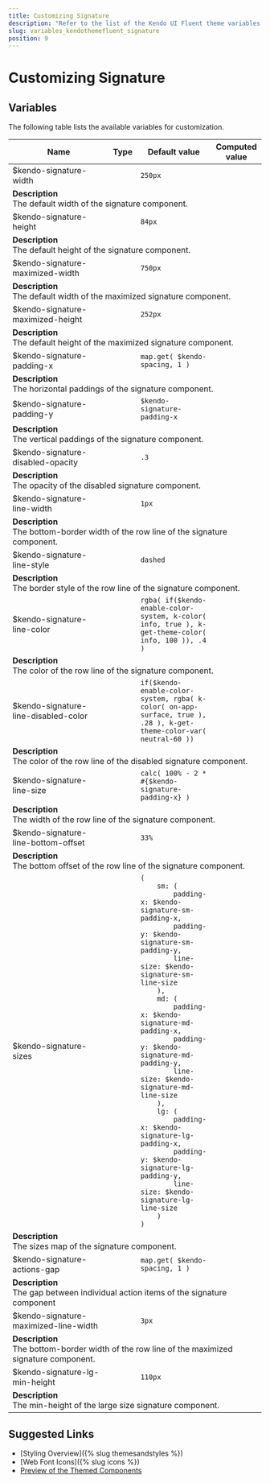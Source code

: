 ```yaml
---
title: Customizing Signature
description: "Refer to the list of the Kendo UI Fluent theme variables available for customization."
slug: variables_kendothemefluent_signature
position: 9
---
```


# Customizing Signature

## Variables

The following table lists the available variables for customization.

<table class="theme-variables">
    <colgroup>
    <col style="width: 200px; white-space:nowrap;" />
    <col />
    <col />
    <col />
</colgroup>
<thead>
    <tr>
        <th>Name</th>
        <th>Type</th>
        <th>Default value</th>
        <th>Computed value</th>
    </tr>
</thead>
<tbody>
        <tr>
    <td>$kendo-signature-width</td>
    <td></td>
    <td><code>250px</code></td>
    <td></td>
</tr>
<tr>
    <td colspan="4" class="theme-variables-description-container"><div><b>Description</b><div class="theme-variables-description">The default width of the signature component.</div></div>
    </td>
</tr>
<tr>
    <td>$kendo-signature-height</td>
    <td></td>
    <td><code>84px</code></td>
    <td></td>
</tr>
<tr>
    <td colspan="4" class="theme-variables-description-container"><div><b>Description</b><div class="theme-variables-description">The default height of the signature component.</div></div>
    </td>
</tr>
<tr>
    <td>$kendo-signature-maximized-width</td>
    <td></td>
    <td><code>750px</code></td>
    <td></td>
</tr>
<tr>
    <td colspan="4" class="theme-variables-description-container"><div><b>Description</b><div class="theme-variables-description">The default width of the maximized signature component.</div></div>
    </td>
</tr>
<tr>
    <td>$kendo-signature-maximized-height</td>
    <td></td>
    <td><code>252px</code></td>
    <td></td>
</tr>
<tr>
    <td colspan="4" class="theme-variables-description-container"><div><b>Description</b><div class="theme-variables-description">The default height of the maximized signature component.</div></div>
    </td>
</tr>
<tr>
    <td>$kendo-signature-padding-x</td>
    <td></td>
    <td><code>map.get( $kendo-spacing, 1 )</code></td>
    <td></td>
</tr>
<tr>
    <td colspan="4" class="theme-variables-description-container"><div><b>Description</b><div class="theme-variables-description">The horizontal paddings of the signature component.</div></div>
    </td>
</tr>
<tr>
    <td>$kendo-signature-padding-y</td>
    <td></td>
    <td><code>$kendo-signature-padding-x</code></td>
    <td></td>
</tr>
<tr>
    <td colspan="4" class="theme-variables-description-container"><div><b>Description</b><div class="theme-variables-description">The vertical paddings of the signature component.</div></div>
    </td>
</tr>
<tr>
    <td>$kendo-signature-disabled-opacity</td>
    <td></td>
    <td><code>.3</code></td>
    <td></td>
</tr>
<tr>
    <td colspan="4" class="theme-variables-description-container"><div><b>Description</b><div class="theme-variables-description">The opacity of the disabled signature component.</div></div>
    </td>
</tr>
<tr>
    <td>$kendo-signature-line-width</td>
    <td></td>
    <td><code>1px</code></td>
    <td></td>
</tr>
<tr>
    <td colspan="4" class="theme-variables-description-container"><div><b>Description</b><div class="theme-variables-description">The bottom-border width of the row line of the signature component.</div></div>
    </td>
</tr>
<tr>
    <td>$kendo-signature-line-style</td>
    <td></td>
    <td><code>dashed</code></td>
    <td></td>
</tr>
<tr>
    <td colspan="4" class="theme-variables-description-container"><div><b>Description</b><div class="theme-variables-description">The border style of the row line of the signature component.</div></div>
    </td>
</tr>
<tr>
    <td>$kendo-signature-line-color</td>
    <td></td>
    <td><code>rgba( if($kendo-enable-color-system, k-color( info, true ), k-get-theme-color( info, 100 )), .4 )</code></td>
    <td></td>
</tr>
<tr>
    <td colspan="4" class="theme-variables-description-container"><div><b>Description</b><div class="theme-variables-description">The color of the row line of the signature component.</div></div>
    </td>
</tr>
<tr>
    <td>$kendo-signature-line-disabled-color</td>
    <td></td>
    <td><code>if($kendo-enable-color-system, rgba( k-color( on-app-surface, true ), .28 ), k-get-theme-color-var( neutral-60 ))</code></td>
    <td></td>
</tr>
<tr>
    <td colspan="4" class="theme-variables-description-container"><div><b>Description</b><div class="theme-variables-description">The color of the row line of the disabled signature component.</div></div>
    </td>
</tr>
<tr>
    <td>$kendo-signature-line-size</td>
    <td></td>
    <td><code>calc( 100% - 2 * #{$kendo-signature-padding-x} )</code></td>
    <td></td>
</tr>
<tr>
    <td colspan="4" class="theme-variables-description-container"><div><b>Description</b><div class="theme-variables-description">The width of the row line of the signature component.</div></div>
    </td>
</tr>
<tr>
    <td>$kendo-signature-line-bottom-offset</td>
    <td></td>
    <td><code>33%</code></td>
    <td></td>
</tr>
<tr>
    <td colspan="4" class="theme-variables-description-container"><div><b>Description</b><div class="theme-variables-description">The bottom offset of the row line of the signature component.</div></div>
    </td>
</tr>
<tr>
    <td>$kendo-signature-sizes</td>
    <td></td>
    <td><code>(
    sm: (
        padding-x: $kendo-signature-sm-padding-x,
        padding-y: $kendo-signature-sm-padding-y,
        line-size: $kendo-signature-sm-line-size
    ),
    md: (
        padding-x: $kendo-signature-md-padding-x,
        padding-y: $kendo-signature-md-padding-y,
        line-size: $kendo-signature-md-line-size
    ),
    lg: (
        padding-x: $kendo-signature-lg-padding-x,
        padding-y: $kendo-signature-lg-padding-y,
        line-size: $kendo-signature-lg-line-size
    )
)</code></td>
    <td></td>
</tr>
<tr>
    <td colspan="4" class="theme-variables-description-container"><div><b>Description</b><div class="theme-variables-description">The sizes map of the signature component.</div></div>
    </td>
</tr>
<tr>
    <td>$kendo-signature-actions-gap</td>
    <td></td>
    <td><code>map.get( $kendo-spacing, 1 )</code></td>
    <td></td>
</tr>
<tr>
    <td colspan="4" class="theme-variables-description-container"><div><b>Description</b><div class="theme-variables-description">The gap between individual action items of the signature component</div></div>
    </td>
</tr>
<tr>
    <td>$kendo-signature-maximized-line-width</td>
    <td></td>
    <td><code>3px</code></td>
    <td></td>
</tr>
<tr>
    <td colspan="4" class="theme-variables-description-container"><div><b>Description</b><div class="theme-variables-description">The bottom-border width of the row line of the maximized signature component.</div></div>
    </td>
</tr>
<tr>
    <td>$kendo-signature-lg-min-height</td>
    <td></td>
    <td><code>110px</code></td>
    <td></td>
</tr>
<tr>
    <td colspan="4" class="theme-variables-description-container"><div><b>Description</b><div class="theme-variables-description">The min-height of the large size signature component.</div></div>
    </td>
</tr>
</tbody>
</table>

## Suggested Links

* [Styling Overview]({% slug themesandstyles %})
* [Web Font Icons]({% slug icons %})
* [Preview of the Themed Components](../)

